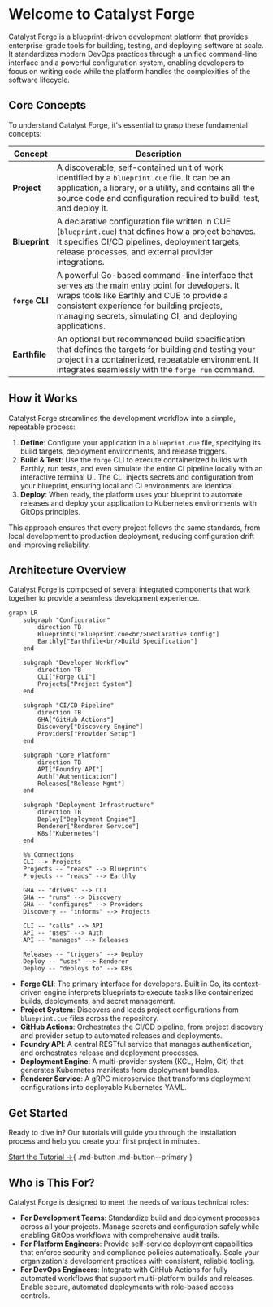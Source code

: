# Welcome to Catalyst Forge

Catalyst Forge is a blueprint-driven development platform that provides enterprise-grade tools for building, testing, and deploying software at scale. It standardizes modern DevOps practices through a unified command-line interface and a powerful configuration system, enabling developers to focus on writing code while the platform handles the complexities of the software lifecycle.

## Core Concepts

To understand Catalyst Forge, it's essential to grasp these fundamental concepts:

| Concept | Description |
| --- | --- |
| **Project** | A discoverable, self-contained unit of work identified by a `blueprint.cue` file. It can be an application, a library, or a utility, and contains all the source code and configuration required to build, test, and deploy it. |
| **Blueprint** | A declarative configuration file written in CUE (`blueprint.cue`) that defines how a project behaves. It specifies CI/CD pipelines, deployment targets, release processes, and external provider integrations. |
| **`forge` CLI** | A powerful Go-based command-line interface that serves as the main entry point for developers. It wraps tools like Earthly and CUE to provide a consistent experience for building projects, managing secrets, simulating CI, and deploying applications. |
| **Earthfile** | An optional but recommended build specification that defines the targets for building and testing your project in a containerized, repeatable environment. It integrates seamlessly with the `forge run` command. |

## How it Works

Catalyst Forge streamlines the development workflow into a simple, repeatable process:

1.  **Define**: Configure your application in a `blueprint.cue` file, specifying its build targets, deployment environments, and release triggers.
2.  **Build & Test**: Use the `forge` CLI to execute containerized builds with Earthly, run tests, and even simulate the entire CI pipeline locally with an interactive terminal UI. The CLI injects secrets and configuration from your blueprint, ensuring local and CI environments are identical.
3.  **Deploy**: When ready, the platform uses your blueprint to automate releases and deploy your application to Kubernetes environments with GitOps principles.

This approach ensures that every project follows the same standards, from local development to production deployment, reducing configuration drift and improving reliability.

## Architecture Overview

Catalyst Forge is composed of several integrated components that work together to provide a seamless development experience.

```mermaid
graph LR
    subgraph "Configuration"
        direction TB
        Blueprints["Blueprint.cue<br/>Declarative Config"]
        Earthly["Earthfile<br/>Build Specification"]
    end

    subgraph "Developer Workflow"
        direction TB
        CLI["Forge CLI"]
        Projects["Project System"]
    end

    subgraph "CI/CD Pipeline"
        direction TB
        GHA["GitHub Actions"]
        Discovery["Discovery Engine"]
        Providers["Provider Setup"]
    end

    subgraph "Core Platform"
        direction TB
        API["Foundry API"]
        Auth["Authentication"]
        Releases["Release Mgmt"]
    end

    subgraph "Deployment Infrastructure"
        direction TB
        Deploy["Deployment Engine"]
        Renderer["Renderer Service"]
        K8s["Kubernetes"]
    end

    %% Connections
    CLI --> Projects
    Projects -- "reads" --> Blueprints
    Projects -- "reads" --> Earthly

    GHA -- "drives" --> CLI
    GHA -- "runs" --> Discovery
    GHA -- "configures" --> Providers
    Discovery -- "informs" --> Projects

    CLI -- "calls" --> API
    API -- "uses" --> Auth
    API -- "manages" --> Releases

    Releases -- "triggers" --> Deploy
    Deploy -- "uses" --> Renderer
    Deploy -- "deploys to" --> K8s
```

-   **Forge CLI**: The primary interface for developers. Built in Go, its context-driven engine interprets blueprints to execute tasks like containerized builds, deployments, and secret management.
-   **Project System**: Discovers and loads project configurations from `blueprint.cue` files across the repository.
-   **GitHub Actions**: Orchestrates the CI/CD pipeline, from project discovery and provider setup to automated releases and deployments.
-   **Foundry API**: A central RESTful service that manages authentication, and orchestrates release and deployment processes.
-   **Deployment Engine**: A multi-provider system (KCL, Helm, Git) that generates Kubernetes manifests from deployment bundles.
-   **Renderer Service**: A gRPC microservice that transforms deployment configurations into deployable Kubernetes YAML.

## Get Started

Ready to dive in? Our tutorials will guide you through the installation process and help you create your first project in minutes.

[Start the Tutorial →](getting-started/index.md){ .md-button .md-button--primary }

## Who is This For?

Catalyst Forge is designed to meet the needs of various technical roles:

-   **For Development Teams**: Standardize build and deployment processes across all your projects. Manage secrets and configuration safely while enabling GitOps workflows with comprehensive audit trails.
-   **For Platform Engineers**: Provide self-service deployment capabilities that enforce security and compliance policies automatically. Scale your organization's development practices with consistent, reliable tooling.
-   **For DevOps Engineers**: Integrate with GitHub Actions for fully automated workflows that support multi-platform builds and releases. Enable secure, automated deployments with role-based access controls.
